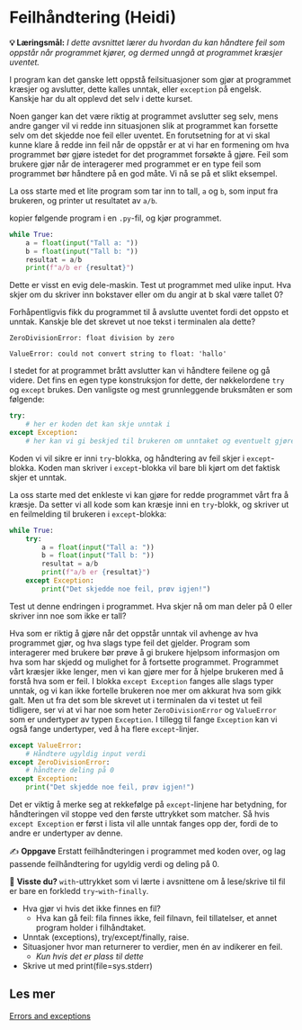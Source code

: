 Feilhåndtering (Heidi)
==============

**💡 Læringsmål:** _I dette avsnittet lærer du hvordan du kan håndtere feil som oppstår når programmet kjører, og dermed unngå at programmet kræsjer uventet._

I program kan det ganske lett oppstå feilsituasjoner som gjør at programmet kræsjer og avslutter, dette kalles unntak, eller `exception` på engelsk. Kanskje har du alt opplevd det selv i dette kurset. 

Noen ganger kan det være riktig at programmet avslutter seg selv, mens andre ganger vil vi redde inn situasjonen slik at programmet kan forsette selv om det skjedde noe feil eller uventet. En forutsetning for at vi skal kunne klare å redde inn feil når de oppstår er at vi har en formening om hva programmet bør gjøre istedet for det programmet forsøkte å gjøre. Feil som brukere gjør når de interagerer med programmet er en type feil som programmet bør håndtere på en god måte. Vi nå se på et slikt eksempel. 

La oss starte med et lite program som tar inn to tall, `a` og `b`, som input fra brukeren, og printer ut resultatet av `a/b`.

kopier følgende program i en `.py`-fil, og kjør programmet. 

```python
while True: 
    a = float(input("Tall a: "))
    b = float(input("Tall b: "))
    resultat = a/b
    print(f"a/b er {resultat}")

```

Dette er visst en evig dele-maskin. Test ut programmet med ulike input. Hva skjer om du skriver inn bokstaver eller om du angir at b skal være tallet 0?

Forhåpentligvis fikk du programmet til å avslutte uventet fordi det oppsto et unntak. Kanskje ble det skrevet ut noe tekst i terminalen ala dette?

```
ZeroDivisionError: float division by zero
```

```
ValueError: could not convert string to float: 'hallo'
```


 I stedet for at programmet brått avslutter kan vi håndtere feilene og gå videre. Det fins en egen type konstruksjon for dette, der nøkkelordene `try` og `except` brukes. Den vanligste og mest grunnleggende bruksmåten er som følgende:
```python
try:
    # her er koden det kan skje unntak i
except Exception:
    # her kan vi gi beskjed til brukeren om unntaket og eventuelt gjøre det som trengs for at programmet kan fortsette
```
Koden vi vil sikre er inni `try`-blokka, og håndtering av feil skjer i `except`-blokka. Koden man skriver i `except`-blokka vil bare bli kjørt om det faktisk skjer et unntak.

La oss starte med det enkleste vi kan gjøre for redde programmet vårt fra å kræsje. Da setter vi all kode som kan kræsje inni en `try`-blokk, og skriver ut en feilmelding til brukeren i `except`-blokka: 

```python
while True: 
    try:
        a = float(input("Tall a: "))
        b = float(input("Tall b: "))
        resultat = a/b
        print(f"a/b er {resultat}")
    except Exception:
        print("Det skjedde noe feil, prøv igjen!")
```

Test ut denne endringen i programmet. Hva skjer nå om man deler på 0 eller skriver inn noe som ikke er tall?

Hva som er riktig å gjøre når det oppstår unntak vil avhenge av hva programmet gjør, og hva slags type feil det gjelder. Program som interagerer med brukere bør prøve å gi brukere hjelpsom informasjon om hva som har skjedd og mulighet for å fortsette programmet. Programmet vårt kræsjer ikke lenger, men vi kan gjøre mer for å hjelpe brukeren med å forstå hva som er feil. I blokka `except Exception` fanges alle slags typer unntak, og vi kan ikke fortelle brukeren noe mer om akkurat hva som gikk galt. Men ut fra det som ble skrevet ut i terminalen da vi testet ut feil tidligere, ser vi at vi har noe som heter `ZeroDivisionError` og `ValueError` som er undertyper av typen `Exception`. I tillegg til fange `Exception` kan vi også fange undertyper, ved å ha flere `except`-linjer.

```python
except ValueError:
    # Håndtere ugyldig input verdi
except ZeroDivisionError:
    # håndtere deling på 0
except Exception:
    print("Det skjedde noe feil, prøv igjen!")
```
Det er viktig å merke seg at rekkefølge på `except`-linjene har betydning, for håndteringen vil stoppe ved den første uttrykket som matcher. Så hvis `except Exception` er først i lista vil alle unntak fanges opp der, fordi de to andre er undertyper av denne.

✍️ **Oppgave** Erstatt feilhåndteringen i programmet med koden over, og lag passende feilhåndtering for ugyldig verdi og deling på 0. 

🧠 **Visste du?** `with`-uttrykket som vi lærte i avsnittene om å lese/skrive til fil er bare en forkledd `try`-`with`-`finally`.

- Hva gjør vi hvis det ikke finnes en fil?
    - Hva kan gå feil: fila finnes ikke, feil filnavn, feil tillatelser, et annet program holder i filhåndtaket.
- Unntak (exceptions), try/except/finally, raise.
- Situasjoner hvor man returnerer to verdier, men én av indikerer en feil.
    - _Kun hvis det er plass til dette_
- Skrive ut med print(file=sys.stderr)

## Les mer

[Errors and exceptions](https://docs.python.org/3/tutorial/errors.html)

